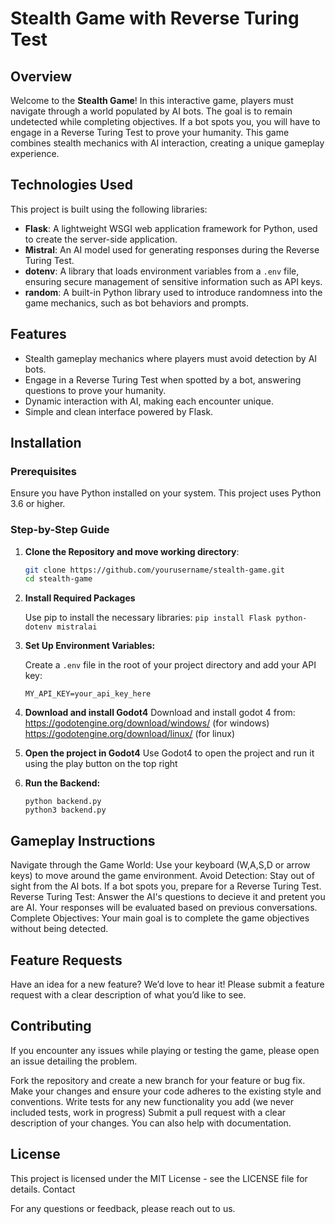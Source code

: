 # Stealth Game with Reverse Turing Test

## Overview

Welcome to the **Stealth Game**! In this interactive game, players must navigate through a world populated by AI bots. The goal is to remain undetected while completing objectives. If a bot spots you, you will have to engage in a Reverse Turing Test to prove your humanity. This game combines stealth mechanics with AI interaction, creating a unique gameplay experience.

## Technologies Used

This project is built using the following libraries:

- **Flask**: A lightweight WSGI web application framework for Python, used to create the server-side application.
- **Mistral**: An AI model used for generating responses during the Reverse Turing Test.
- **dotenv**: A library that loads environment variables from a `.env` file, ensuring secure management of sensitive information such as API keys.
- **random**: A built-in Python library used to introduce randomness into the game mechanics, such as bot behaviors and prompts.

## Features

- Stealth gameplay mechanics where players must avoid detection by AI bots.
- Engage in a Reverse Turing Test when spotted by a bot, answering questions to prove your humanity.
- Dynamic interaction with AI, making each encounter unique.
- Simple and clean interface powered by Flask.

## Installation

### Prerequisites

Ensure you have Python installed on your system. This project uses Python 3.6 or higher.

### Step-by-Step Guide

1. **Clone the Repository and move working directory**:

   ```bash
   git clone https://github.com/yourusername/stealth-game.git
   cd stealth-game

2. **Install Required Packages**

   Use pip to install the necessary libraries:
   ```pip install Flask python-dotenv mistralai```
3. **Set Up Environment Variables:**

   Create a `.env` file in the root of your project directory and add your API key:
   ```
   MY_API_KEY=your_api_key_here
   ```

4. **Download and install Godot4**
   Download and install godot 4 from:
   https://godotengine.org/download/windows/ (for windows)
   https://godotengine.org/download/linux/ (for linux)

5. **Open the project in Godot4**
   Use Godot4 to open the project and run it using the play button on the top right


7. **Run the Backend:**
   ```
   python backend.py
   python3 backend.py
   ```

## Gameplay Instructions

   Navigate through the Game World: Use your keyboard (W,A,S,D or arrow keys) to move around the game environment.
   Avoid Detection: Stay out of sight from the AI bots. If a bot spots you, prepare for a Reverse Turing Test.
   Reverse Turing Test: Answer the AI's questions to decieve it and pretent you are AI. Your responses will be evaluated based on previous conversations.
   Complete Objectives: Your main goal is to complete the game objectives without being detected.

## Feature Requests
   Have an idea for a new feature? We’d love to hear it! Please submit a feature request with a clear description of what you’d like to see.

## Contributing

   If you encounter any issues while playing or testing the game, please open an issue detailing the problem.

   Fork the repository and create a new branch for your feature or bug fix.
   Make your changes and ensure your code adheres to the existing style and conventions.
   Write tests for any new functionality you add (we never included tests, work in progress)
   Submit a pull request with a clear description of your changes.
   You can also help with documentation.

## License

   This project is licensed under the MIT License - see the LICENSE file for details.
   Contact
   
   For any questions or feedback, please reach out to us.
